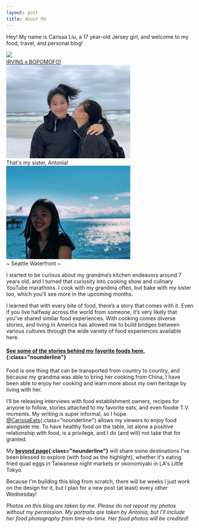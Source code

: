 ```yaml
---
layout: post
title: About Me
---
```

Hey! My name is Carissa Liu, a 17 year-old Jersey girl, and welcome to my food, travel, and personal blog!

<div class="flex-container">
  <div class="flex-item-3">
      <img src="/assets/images/stories/irvins/irvins4cropped.jpg" height="250px" class="image">
      <div class="flexoverlay"><a href="/stories/irvins-bopomofo" class="nounderline">IRVINS x BOPOMOFO!</a></div>
  </div>
  <div class="flex-item-3">
      <img src="/assets/images/famphotos/miramar.JPG" height="250px" class="image">
      <div class="flexoverlay">That's my sister, Antonia!</div>
  </div>
  <div class="flex-item-3">
      <img src="/assets/images/famphotos/waterfront.JPG" height="250px" class="image">
      <div class="flexoverlay">~ Seattle Waterfront ~</div>
  </div>
</div>

I started to be curious about my grandma’s kitchen endeavors around 7 years old, and I turned that curiosity into cooking show and culinary YouTube marathons. I cook with my grandma often, but bake with my sister too, which you’ll see more in the upcoming months. 

I learned that with every bite of food, there’s a story that comes with it. Even if you live halfway across the world from someone, it’s very likely that you've shared similar food experiences. With cooking comes diverse stories, and living in America has allowed me to build bridges between various cultures through the wide variety of food experiences available here.

#### [See some of the stories behind my favorite foods here.](/stories/favoritefoods){:class="nounderline"}

Food is one thing that can be transported from country to country, and because my grandma was able to bring her cooking from China, I have been able to enjoy her cooking and learn more about my own heritage by living with her.

I’ll be releasing interviews with food establishment owners, recipes for anyone to follow, stories attached to my favorite eats, and even foodie T.V. moments. My writing is super informal, so I hope [@CarissaEats]({{site.url}}){:class="nounderline"} allows my viewers to enjoy food alongside me. To have healthy food on the table, let alone a positive relationship with food, is a privilege, and I do (and will) not take that for granted.

My **[beyond page](/beyond){:class="nounderline"}** will share some destinations I’ve been blessed to explore (with food as the highlight), whether it's eating fried quail eggs in Taiwanese night markets or okonomiyaki in LA's Little Tokyo.

Because I'm building this blog from scratch, there will be weeks I just work on the design for it, but I plan for a new post (at least) every other Wednesday!

*Photos on this blog are taken by me. Please do not repost my photos without my permission. My portraits are taken by Antonia, but I'll include her food photography from time-to-time. Her food photos will be credited!*